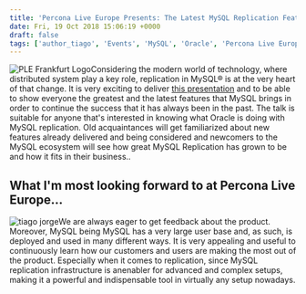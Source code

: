 ```yaml
---
title: 'Percona Live Europe Presents: The Latest MySQL Replication Features'
date: Fri, 19 Oct 2018 15:06:19 +0000
draft: false
tags: ['author_tiago', 'Events', 'MySQL', 'Oracle', 'Percona Live Europe 2018']
---
```


![PLE Frankfurt Logo](https://www.percona.com/community-blog/wp-content/uploads/2018/10/PLE-Frankfurt-Logo-300x142.png)Considering the modern world of technology, where distributed system play a key role, replication in MySQL® is at the very heart of that change. It is very exciting to deliver [this presentation](https://www.percona.com/live/e18/sessions/the-latest-mysql-replication-features) and to be able to show everyone the greatest and the latest features that MySQL brings in order to continue the success that it has always been in the past. The talk is suitable for anyone that's interested in knowing what Oracle is doing with MySQL replication. Old acquaintances will get familiarized about new features already delivered and being considered and newcomers to the MySQL ecosystem will see how great MySQL Replication has grown to be and how it fits in their business..

What I'm most looking forward to at Percona Live Europe...
----------------------------------------------------------

![tiago jorge](https://www.percona.com/community-blog/wp-content/uploads/2018/10/tiago-jorge.jpg)We are always eager to get feedback about the product. Moreover, MySQL being MySQL has a very large user base and, as such, is deployed and used in many different ways. It is very appealing and useful to continuously learn how our customers and users are making the most out of the product. Especially when it comes to replication, since MySQL replication infrastructure is anenabler for advanced and complex setups, making it a powerful and indispensable tool in virtually any setup nowadays.